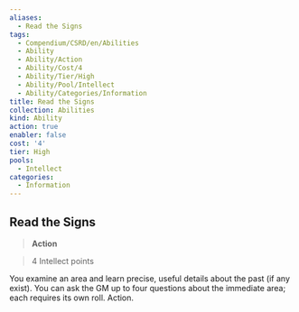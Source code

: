 ```yaml
---
aliases:
  - Read the Signs
tags:
  - Compendium/CSRD/en/Abilities
  - Ability
  - Ability/Action
  - Ability/Cost/4
  - Ability/Tier/High
  - Ability/Pool/Intellect
  - Ability/Categories/Information
title: Read the Signs
collection: Abilities
kind: Ability
action: true
enabler: false
cost: '4'
tier: High
pools:
  - Intellect
categories:
  - Information
---
```

## Read the Signs    
>**Action**    
>4 Intellect points  
    
You examine an area and learn precise, useful details about the past (if any exist). You can ask the GM up to four questions about the immediate area; each requires its own roll. Action.